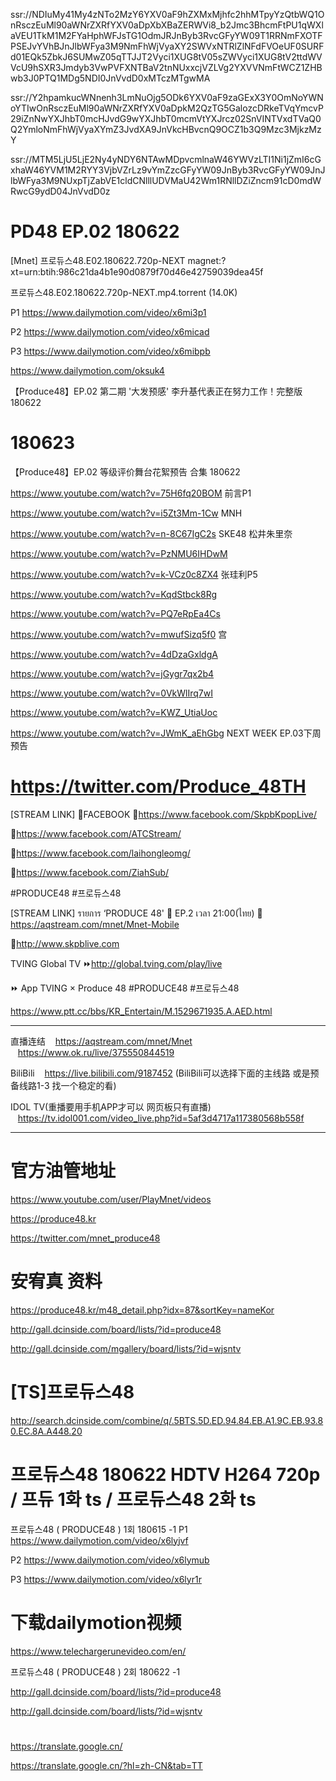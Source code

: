 ssr://NDIuMy41My4zNTo2MzY6YXV0aF9hZXMxMjhfc2hhMTpyYzQtbWQ1OnRsczEuMl90aWNrZXRfYXV0aDpXbXBaZERWVi8_b2Jmc3BhcmFtPU1qWXlaVEU1TkM1M2FYaHphWFJsTG1OdmJRJnByb3RvcGFyYW09T1RRNmFXOTFPSEJvYVhBJnJlbWFya3M9NmFhWjVyaXY2SWVxNTRlZlNFdFVOeUF0SURFd01EQk5ZbkJ6SUMwZ05qTTJJT2Vyci1XUG8tV05sZWVyci1XUG8tV2ttdWVVcU9hSXR3Jmdyb3VwPVFXNTBaV2tnNUxxcjVZLVg2YXVVNmFtWCZ1ZHBwb3J0PTQ1MDg5NDI0JnVvdD0xMTczMTgwMA

ssr://Y2hpamkucWNnenh3LmNuOjg5ODk6YXV0aF9zaGExX3Y0OmNoYWNoYTIwOnRsczEuMl90aWNrZXRfYXV0aDpkM2QzTG5GalozcDRkeTVqYmcvP29iZnNwYXJhbT0mcHJvdG9wYXJhbT0mcmVtYXJrcz02SnVINTVxdTVaQ0Q2YmloNmFhWjVyaXYmZ3JvdXA9JnVkcHBvcnQ9OCZ1b3Q9Mzc3MjkzMzY

ssr://MTM5LjU5LjE2Ny4yNDY6NTAwMDpvcmlnaW46YWVzLTI1Ni1jZmI6cGxhaW46YVM1M2RYY3VjbVZrLz9vYmZzcGFyYW09JnByb3RvcGFyYW09JnJlbWFya3M9NUxpTjZabVE1cldCNlllUDVMaU42Wm1RNllDZiZncm91cD0mdWRwcG9ydD04JnVvdD0z

# PD48 EP.02 180622
[Mnet] 프로듀스48.E02.180622.720p-NEXT
magnet:?xt=urn:btih:986c21da4b1e90d0879f70d46e42759039dea45f

프로듀스48.E02.180622.720p-NEXT.mp4.torrent (14.0K)

P1
https://www.dailymotion.com/video/x6mi3p1

P2
https://www.dailymotion.com/video/x6micad

P3
https://www.dailymotion.com/video/x6mibpb

https://www.dailymotion.com/oksuk4



【Produce48】EP.02 第二期 '大发预感' 李升基代表正在努力工作！完整版 180622

# 180623
【Produce48】EP.02 等级评价舞台花絮预告 合集 180622

https://www.youtube.com/watch?v=75H6fq20BOM 前言P1

https://www.youtube.com/watch?v=i5Zt3Mm-1Cw MNH

https://www.youtube.com/watch?v=n-8C67IgC2s SKE48 松井朱里奈

https://www.youtube.com/watch?v=PzNMU6IHDwM

https://www.youtube.com/watch?v=k-VCz0c8ZX4 张珪利P5

https://www.youtube.com/watch?v=KqdStbck8Rg

https://www.youtube.com/watch?v=PQ7eRpEa4Cs

https://www.youtube.com/watch?v=mwufSizq5f0 宫

https://www.youtube.com/watch?v=4dDzaGxldgA

https://www.youtube.com/watch?v=jGygr7qx2b4

https://www.youtube.com/watch?v=0VkWlIrq7wI

https://www.youtube.com/watch?v=KWZ_UtiaUoc

https://www.youtube.com/watch?v=JWmK_aEhGbg NEXT WEEK EP.03下周预告

# https://twitter.com/Produce_48TH
[STREAM LINK]
🔸FACEBOOK
📎https://www.facebook.com/SkpbKpopLive/ 

📎https://www.facebook.com/ATCStream/ 

📎https://www.facebook.com/laihongleomg/ 

📎https://www.facebook.com/ZiahSub/ 

#PRODUCE48 #프로듀스48

[STREAM LINK] รายการ ‘PRODUCE 48' 
 🔸 EP.2 เวลา 21:00(ไทย)
📎https://aqstream.com/mnet/Mnet-Mobile

📎http://www.skpblive.com 

TVING Global TV
⏩http://global.tving.com/play/live 

⏩ App TVING × Produce 48
#PRODUCE48 #프로듀스48

https://www.ptt.cc/bbs/KR_Entertain/M.1529671935.A.AED.html

-------------------------------------------------- -------------------
直播连结
   https://aqstream.com/mnet/Mnet
   https://www.ok.ru/live/375550844519

BiliBili
   https://live.bilibili.com/9187452
(BiliBili可以选择下面的主线路 或是预备线路1-3 找一个稳定的看)

IDOL TV(重播要用手机APP才可以 网页板只有直播)
   https://tv.idol001.com/video_live.php?id=5af3d4717a117380568b558f
-------------------------------------------------- -------------------

# 官方油管地址
https://www.youtube.com/user/PlayMnet/videos

https://produce48.kr

https://twitter.com/mnet_produce48

# 安宥真 资料
https://produce48.kr/m48_detail.php?idx=87&sortKey=nameKor

http://gall.dcinside.com/board/lists/?id=produce48

http://gall.dcinside.com/mgallery/board/lists/?id=wjsntv

# [TS]프로듀스48 
http://search.dcinside.com/combine/q/.5BTS.5D.ED.94.84.EB.A1.9C.EB.93.80.EC.8A.A448.20

# 프로듀스48 180622 HDTV H264 720p  / 프듀 1화 ts  / 프로듀스48 2화 ts

프로듀스48 ( PRODUCE48 ) 1회 180615 -1
  P1 https://www.dailymotion.com/video/x6lyjvf

  P2 https://www.dailymotion.com/video/x6lymub

  P3 https://www.dailymotion.com/video/x6lyr1r
  
  # 下载dailymotion视频
  https://www.telechargerunevideo.com/en/
  
프로듀스48 ( PRODUCE48 ) 2회 180622 -1

http://gall.dcinside.com/board/lists/?id=produce48

http://gall.dcinside.com/board/lists/?id=wjsntv

#
https://translate.google.cn/

https://translate.google.cn/?hl=zh-CN&tab=TT

